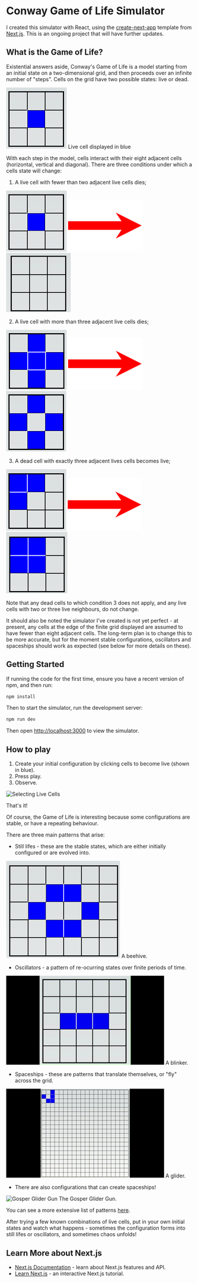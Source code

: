 # Conway Game of Life Simulator

I created this simulator with React, using the [create-next-app](https://github.com/vercel/next.js/tree/canary/packages/create-next-app) template from [Next.js](https://nextjs.org/). This is an ongoing project that will have further updates.

## What is the Game of Life?
Existential answers aside, Conway's Game of Life is a model starting from an initial state on a two-dimensional grid, and then proceeds over an infinite number of "steps". Cells on the grid have two possible states: live or dead. 

![Live cell](images/LiveCell.png)
Live cell displayed in blue

With each step in the model, cells interact with their eight adjacent cells (horizontal, vertical and diagonal). There are three conditions under which a cells state will change:

1. A live cell with fewer than two adjacent live cells dies;

![Live cell](images/LiveCell.png) ![Arrow](images/Arrow.png) ![Empty grid](images/EmptyGrid.png)


2. A live cell with more than three adjacent live cells dies;

![Five Live Cells](images/Five%20Live%20Cells.png) ![Arrow](images/Arrow.png) ![Four Live Cells](images/Four%20Live%20Cells.png)

3. A dead cell with exactly three adjacent lives cells becomes live;

![Three Live Cells](images/Three%20Live%20Cells.png) ![Arrow](images/Arrow.png) ![Four Live Cells Block](images/FourLiveCellsBlock.png)

Note that any dead cells to which condition 3 does not apply, and any live cells with two or three live neighbours, do not change.

It should also be noted the simulator I've created is not yet perfect - at present, any cells at the edge of the finite grid displayed are assumed to have fewer than eight adjacent cells. The long-term plan is to change this to be more accurate, but for the moment stable configurations, oscillators and spaceships should work as expected (see below for more details on these).


## Getting Started

If running the code for the first time, ensure you have a recent version of npm, and then run:

```bash
npm install
```

Then to start the simulator, run the development server:

```bash
npm run dev
```

Then open [http://localhost:3000](http://localhost:3000) to view the simulator.

## How to play

1. Create your initial configuration by clicking cells to become live (shown in blue).
2. Press play.
3. Observe.

![Selecting Live Cells](images/Selecting%20Live%20Cells.gif)

That's it! 

Of course, the Game of Life is interesting because some configurations are stable, or have a repeating behaviour.

There are three main patterns that arise:

- Still lifes - these are the stable states, which are either initially configured or are evolved into.

![Beehive](images/Beehive.png) A beehive.

- Oscillators - a pattern of re-ocurring states over finite periods of time.

![Blinker](images/Blinker.gif) A blinker.
- Spaceships - these are patterns that translate themselves, or "fly" across the grid.

![Glider](images/Glider.gif) A glider.

- There are also configurations that can create spaceships!

![Gosper Glider Gun](images/GosperGliderGun.gif) The Gosper Glider Gun.

You can see a more extensive list of patterns [here](https://en.wikipedia.org/wiki/Conway%27s_Game_of_Life).

After trying a few known combinations of live cells, put in your own initial states and watch what happens - sometimes the configuration forms into still lifes or oscillators, and sometimes chaos unfolds!

## Learn More about Next.js

- [Next.js Documentation](https://nextjs.org/docs) - learn about Next.js features and API.
- [Learn Next.js](https://nextjs.org/learn) - an interactive Next.js tutorial.